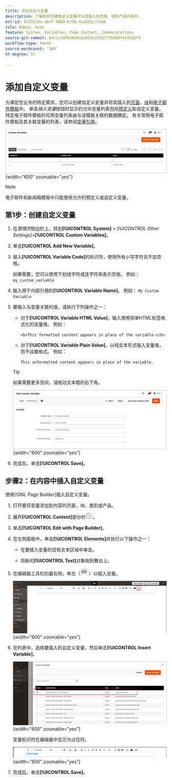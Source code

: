 ```yaml
---
title: 添加自定义变量
description: 了解如何创建自定义变量并将其插入到页面、块和产品内容中。
exl-id: 8233518a-abcf-4889-b75b-4aa503c7cebb
role: Admin, User
feature: System, Variables, Page Content, Communications
source-git-commit: 64ccc2d5016e915a554c2253773bb50f4d33d6f4
workflow-type: tm+mt
source-wordcount: '343'
ht-degree: 1%

---
```


# 添加自定义变量

为满足您业务的特定需求，您可以创建自定义变量并将其插入到[页面](../content-design/pages.md)、[块](../content-design/blocks.md)和[电子邮件模板](email-templates.md)中。 单击&#x200B;_插入变量_&#x200B;按钮时显示的允许变量列表包括[预定义](variables-predefined.md)和自定义变量。 特定电子邮件模板的可用变量列表由与该模板关联的数据确定。 有关常用电子邮件模板及其关联变量的列表，请参阅[变量引用](variables-reference.md)。

![自定义变量](./assets/variables-custom.png){width="600" zoomable="yes"}

>[!NOTE]
>
>电子邮件和新闻稿模板中只能使用允许的预定义或自定义变量。

## 第1步：创建自定义变量

1. 在&#x200B;_管理员_&#x200B;侧边栏上，转到&#x200B;**[!UICONTROL System]** > _[!UICONTROL Other Settings]_>**[!UICONTROL Custom Variables]**。

1. 单击&#x200B;**[!UICONTROL Add New Variable]**。

1. 输入&#x200B;**[!UICONTROL Variable Code]**&#x200B;的标识符，使用所有小写字符且不加空格。

   如果需要，您可以使用下划线字符或连字符来表示空格。 例如： `my_custom_variable`

1. 输入用于内部引用的&#x200B;**[!UICONTROL Variable Name]**。 例如： `My Custom Variable`

1. 要输入与变量关联的值，请执行下列操作之一：

   - 对于&#x200B;**[!UICONTROL Variable HTML Value]**，输入使用简单HTML标签格式化的变量值。 例如：

     `<b>This formatted content appears in place of the variable.</b>`

   - 对于&#x200B;**[!UICONTROL Variable Plain Value]**，以纯文本形式输入变量值，而不设置格式。 例如：

     `This unformatted content appears in place of the variable.`

   >[!TIP]
   >
   >如果需要更多空间，请拖动文本框的右下角。

   ![新自定义变量](./assets/variable-custom-add.png){width="600" zoomable="yes"}

1. 完成后，单击&#x200B;**[!UICONTROL Save]**。

## 步骤2：在内容中插入自定义变量

使用[!DNL Page Builder]插入自定义变量。

1. 打开要将变量添加到内容的页面、块、类别或产品。

1. 展开&#x200B;**[!UICONTROL Content]**&#x200B;部分的![扩展选择器](../assets/icon-display-expand.png)。

1. 单击&#x200B;**[!UICONTROL Edit with Page Builder]**。

1. 在左侧面板中，单击&#x200B;**[!UICONTROL Elements]**&#x200B;并执行以下操作之一：

   - 在要插入变量的现有文本区域中单击。

   - 将新的&#x200B;**[!UICONTROL Text]**&#x200B;对象拖到舞台上。

1. 在编辑器工具栏的最右侧，单击（![插入变量](./assets/editor-btn-insert-variable.png) ）以插入变量。

   ![[!DNL Page Builder]阶段和面板](./assets/variable-custom-pagebuilder-stage.png){width="600" zoomable="yes"}

1. 在列表中，选择要插入的自定义变量，然后单击&#x200B;**[!UICONTROL Insert Variable]**。

   ![新自定义变量](./assets/variable-custom-insert-select.png){width="600" zoomable="yes"}

   变量标识符在编辑器中显示为占位符。

   ![[!DNL Page Builder]阶段 — 变量占位符](./assets/pagebuilder-variable-inserted.png){width="600" zoomable="yes"}

1. 完成后，单击&#x200B;**[!UICONTROL Save]**。
